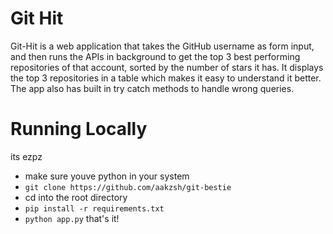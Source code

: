 # Git Hit
Git-Hit is a web application that takes the GitHub username as form input, and then runs the APIs in background to get the top 3 best performing repositories of that account, sorted by the number of stars it has. It displays the top 3 repositories in a table which makes it easy to understand it better. The app also has built in try catch methods to handle wrong queries.

# Running Locally
its ezpz
- make sure youve python in your system
- ```git clone https://github.com/aakzsh/git-bestie```
- cd into the root directory
- ```pip install -r requirements.txt```
- ```python app.py```
that's it!

